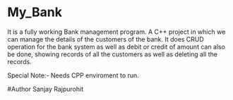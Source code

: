 # My_Bank

It is a fully working Bank management program.
A C++ project in which we can manage the details of the customers of the bank. It does CRUD operation for the bank system as well as debit or credit of amount can also be done, showing records of all the customers as well as deleting all the records.

Special Note:- Needs CPP enviroment to run.

#Author 
Sanjay Rajpurohit

